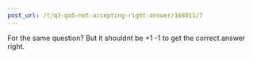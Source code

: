 ```yaml
---
post_url: /t/q3-ga5-not-accepting-right-answer/168011/7
---
```

For the same question? But it shouldnt be +1 -1 to get the correct answer right.